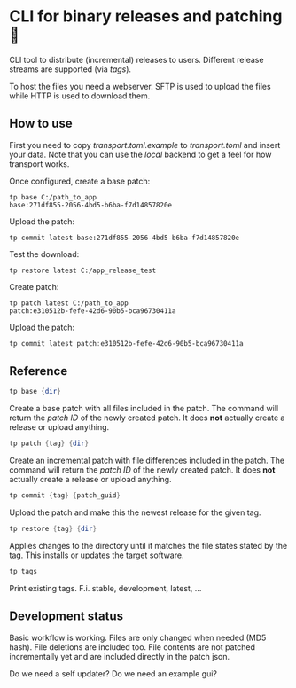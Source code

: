 # CLI for binary releases and patching 🚢

CLI tool to distribute (incremental) releases to users. Different release streams are supported (via *tags*).

To host the files you need a webserver. SFTP is used to upload the files while HTTP is used to download them.


## How to use
First you need to copy *transport.toml.example* to *transport.toml* and insert your data. Note that you can use the *local* backend to get a feel for how transport works.

Once configured, create a base patch:
```
tp base C:/path_to_app
base:271df855-2056-4bd5-b6ba-f7d14857820e
```
Upload the patch:
```
tp commit latest base:271df855-2056-4bd5-b6ba-f7d14857820e
```

Test the download:
```
tp restore latest C:/app_release_test
```

Create patch:
```
tp patch latest C:/path_to_app
patch:e310512b-fefe-42d6-90b5-bca96730411a
```

Upload the patch:
```powershell
tp commit latest patch:e310512b-fefe-42d6-90b5-bca96730411a
```


## Reference
```powershell
tp base {dir}
```
Create a base patch with all files included in the patch. The command will return the *patch ID* of the newly created patch. It does **not** actually create a release or upload anything.

```powershell
tp patch {tag} {dir}
```
Create an incremental patch with file differences included in the patch. The command will return the *patch ID* of the newly created patch. It does **not** actually create a release or upload anything.

```powershell
tp commit {tag} {patch_guid}
```
Upload the patch and make this the newest release for the given tag.

```powershell
tp restore {tag} {dir}
```
Applies changes to the directory until it matches the file states stated by the tag. This installs or updates the target software.

```powershell
tp tags
```
Print existing tags. F.i. stable, development, latest, ...


## Development status
Basic workflow is working. Files are only changed when needed (MD5 hash). File deletions are included too. File contents are not patched incrementally yet and are included directly in the patch json.

Do we need a self updater?
Do we need an example gui?